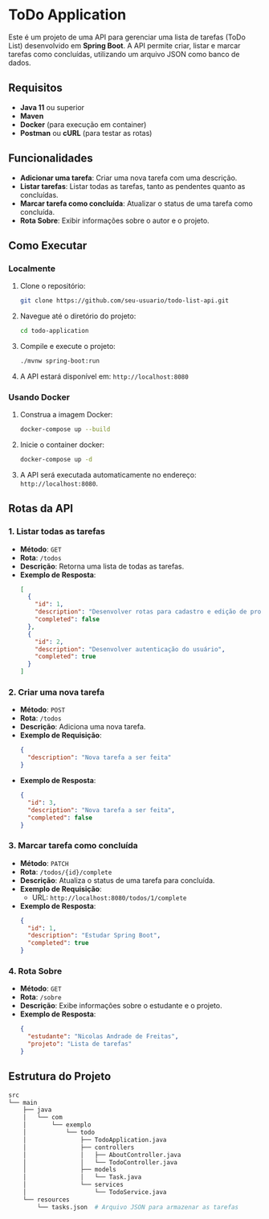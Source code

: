 # ToDo Application

Este é um projeto de uma API para gerenciar uma lista de tarefas (ToDo List) desenvolvido em **Spring Boot**. A API permite criar, listar e marcar tarefas como concluídas, utilizando um arquivo JSON como banco de dados.

## Requisitos

- **Java 11** ou superior
- **Maven**
- **Docker** (para execução em container)
- **Postman** ou **cURL** (para testar as rotas)

## Funcionalidades

- **Adicionar uma tarefa**: Criar uma nova tarefa com uma descrição.
- **Listar tarefas**: Listar todas as tarefas, tanto as pendentes quanto as concluídas.
- **Marcar tarefa como concluída**: Atualizar o status de uma tarefa como concluída.
- **Rota Sobre**: Exibir informações sobre o autor e o projeto.

## Como Executar

### Localmente

1. Clone o repositório:

   ```bash
   git clone https://github.com/seu-usuario/todo-list-api.git
   ```

2. Navegue até o diretório do projeto:

   ```bash
   cd todo-application
   ```

3. Compile e execute o projeto:

   ```bash
   ./mvnw spring-boot:run
   ```

4. A API estará disponível em: `http://localhost:8080`

### Usando Docker

1. Construa a imagem Docker:

   ```bash
   docker-compose up --build
   ```

2. Inicie o container docker:

   ```bash
   docker-compose up -d
   ```

3. A API será executada automaticamente no endereço: `http://localhost:8080`.

## Rotas da API

### 1. **Listar todas as tarefas**

- **Método**: `GET`
- **Rota**: `/todos`
- **Descrição**: Retorna uma lista de todas as tarefas.
- **Exemplo de Resposta**:
  ```json
  [
    {
      "id": 1,
      "description": "Desenvolver rotas para cadastro e edição de produtos",
      "completed": false
    },
    {
      "id": 2,
      "description": "Desenvolver autenticação do usuário",
      "completed": true
    }
  ]
  ```

### 2. **Criar uma nova tarefa**

- **Método**: `POST`
- **Rota**: `/todos`
- **Descrição**: Adiciona uma nova tarefa.
- **Exemplo de Requisição**:
  ```json
  {
    "description": "Nova tarefa a ser feita"
  }
  ```
- **Exemplo de Resposta**:
  ```json
  {
    "id": 3,
    "description": "Nova tarefa a ser feita",
    "completed": false
  }
  ```

### 3. **Marcar tarefa como concluída**

- **Método**: `PATCH`
- **Rota**: `/todos/{id}/complete`
- **Descrição**: Atualiza o status de uma tarefa para concluída.
- **Exemplo de Requisição**:
  - URL: `http://localhost:8080/todos/1/complete`
- **Exemplo de Resposta**:
  ```json
  {
    "id": 1,
    "description": "Estudar Spring Boot",
    "completed": true
  }
  ```

### 4. **Rota Sobre**

- **Método**: `GET`
- **Rota**: `/sobre`
- **Descrição**: Exibe informações sobre o estudante e o projeto.
- **Exemplo de Resposta**:
  ```json
  {
    "estudante": "Nicolas Andrade de Freitas",
    "projeto": "Lista de tarefas"
  }
  ```

## Estrutura do Projeto

```bash
src
└── main
    ├── java
    │   └── com
    │       └── exemplo
    │           └── todo
    │               ├── TodoApplication.java
    │               ├── controllers
    │               │   ├── AboutController.java
    │               │   └── TodoController.java
    │               ├── models
    │               │   └── Task.java
    │               └── services
    │                   └── TodoService.java
    └── resources
        └── tasks.json  # Arquivo JSON para armazenar as tarefas
```


